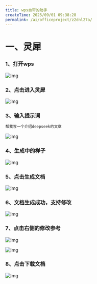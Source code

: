 ```yaml
---
title: wps自带的助手
createTime: 2025/09/01 09:38:28
permalink: /ai/officeproject/z2dnl27a/
---
```

# 一、灵犀

### 1、打开wps

![img](https://pimpfzadssc.feishu.cn/space/api/box/stream/download/asynccode/?code=ZjEyYjVmNzE0MTU4ZjcyMTViMTVhMmNmMmZiYmVhOTlfUTNXY3luaW1BZ3plRDhGdldwRWl0Qkc5WW5qZnlqTEpfVG9rZW46T2ozMGJzeUJDbzFoR3h4RjdIOWNWTEdZblhiXzE3NTY3MTQ4Nzk6MTc1NjcxODQ3OV9WNA)

### 2、点击进入灵犀

![img](https://pimpfzadssc.feishu.cn/space/api/box/stream/download/asynccode/?code=NzA2MGRlNThlYjQ3ZWY3OTdlMzUzZTE2ZGM4NjhkZjJfYU83a1ZTNnFpdVVnT2QxanJOTWhGZ0ZFSlpPVm8xeTlfVG9rZW46UGhTc2JpRmJhb2ptcE54M3NoeWM2bWU4bmZjXzE3NTY3MTQ4Nzk6MTc1NjcxODQ3OV9WNA)

### 3、输入提示词

```SQL
帮我写一个介绍deepseek的文章
```

![img](https://pimpfzadssc.feishu.cn/space/api/box/stream/download/asynccode/?code=YmQxMGNmMjQzNjZkNjMxZjMyM2VhMDdlNjkwODhjMzhfWTd0OWNyVWxyMnZabkM3cWF0cGxyNmQxSHpsS013eEVfVG9rZW46VnlCVmJXRmNHb1MxOEZ4aFpCdmNOZFE1blQ1XzE3NTY3MTQ4Nzk6MTc1NjcxODQ3OV9WNA)

### 4、生成中的样子

![img](https://pimpfzadssc.feishu.cn/space/api/box/stream/download/asynccode/?code=ZDU5YzczZGFmOGZjNjNkMGU2MTkxNjVjZTI3ZDYyNDdfWGRXV1NOUEkzdlRqajloUjk3em1HODBMT052NW54aWxfVG9rZW46QTdCcGJHMnp0b2JMNmN4RjByVmNtYUNXbjlmXzE3NTY3MTQ4Nzk6MTc1NjcxODQ3OV9WNA)

### 5、点击生成文档

![img](https://pimpfzadssc.feishu.cn/space/api/box/stream/download/asynccode/?code=MmVmNjRkODQ2M2RkMzBhMTJjZWE0MTc5ODVmNmE5NzRfUmUzM2kxMHNsT003ZEdXeU00SUhhdEZFM0F1UmxjNUFfVG9rZW46UnFFR2JHWkFRb3MweGx4M2p5UGNOSzBvbmFjXzE3NTY3MTQ4Nzk6MTc1NjcxODQ3OV9WNA)

### 6、文档生成成功，支持修改

![img](https://pimpfzadssc.feishu.cn/space/api/box/stream/download/asynccode/?code=ODQwZTNjZDE5ODcxYjZlMjE3MzhiYzJjYTEwN2VmYmZfd2l3VkRTczFTT2pGaXZIem5QVzJkWU43WTA0aHF3SWRfVG9rZW46RHZjZ2JxWnExbzhmcWd4VEVQMmNFMHBJbnFkXzE3NTY3MTQ4Nzk6MTc1NjcxODQ3OV9WNA)

### 7、点击右侧的修改参考

![img](https://pimpfzadssc.feishu.cn/space/api/box/stream/download/asynccode/?code=ZDllNTcyNWYxMGU4MjFjMjk4YTdhZjUwOTFkNWJhNTNfQUU2aWd0WnhlUnFDNWw1VG9zZnozNDdvTzlHRWV0NTdfVG9rZW46Q2RjdWJJNGlJbzRvSVh4NmJuZWMxRU10bmhlXzE3NTY3MTQ4Nzk6MTc1NjcxODQ3OV9WNA)

![img](https://pimpfzadssc.feishu.cn/space/api/box/stream/download/asynccode/?code=MTNlYjgxMjllZjhhYjg4ZWEzYTgxZjhjMjdhOTk0MTBfbUFIZ2JVVWJCVEdZeVQ0Y1hnRFdGWW52R3ZaaUpsM3RfVG9rZW46Vlk1MmJ4RGxwb0UzTkN4ZlNRMWNLU0RabmdmXzE3NTY3MTQ4Nzk6MTc1NjcxODQ3OV9WNA)

### 8、点击下载文档

![img](https://pimpfzadssc.feishu.cn/space/api/box/stream/download/asynccode/?code=MDQzYjRhNDRiZjcwNmI1OWM2YjhkZjE5MzY4ODlkN2ZfVDZTdmZ2ZXhOclVHT21pNFRwODhvSDg5WEdYSTlJUm1fVG9rZW46Q292NGJKNDRNb3FLa2x4dDFEeGNEeGF4bldmXzE3NTY3MTQ4Nzk6MTc1NjcxODQ3OV9WNA)